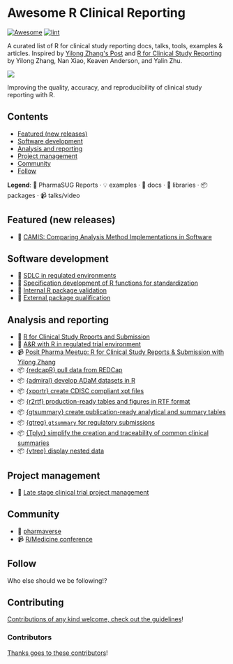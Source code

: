 
<!-- title -->
# Awesome R Clinical Reporting

<!--lint ignore no-dead-urls-->

[![Awesome](https://awesome.re/badge.svg)](https://awesome.re) [![lint](https://github.com/hidyverse/awesome-R-clinical-reporting/actions/workflows/lint.yaml/badge.svg)](https://github.com/hidyverse/awesome-R-clinical-reporting/actions/workflows/lint.yaml)

<!-- subtitle -->

A curated list of R for clinical study reporting docs, talks, tools, examples & articles. Inspired by [Yilong Zhang's Post](https://www.linkedin.com/posts/yilongzhang_creating-a-validated-environment-for-reproducibility-activity-7044529198165594112-DGf4/) and [R for Clinical Study Reporting](https://github.com/elong0527/r4csr/issues/101) by Yilong Zhang, Nan Xiao, Keaven Anderson, and Yalin Zhu.

<!-- image -->

<a href="https://github.com/sindresorhus/awesome/blob/main/awesome.md" target="_blank" rel="noopener noreferrer"> <img src="https://raw.githubusercontent.com/sindresorhus/awesome/78bde71c34e21954ae2a526fb5e9d3f9be2c0eec/media/logo.svg"/> </a>

<!-- description -->

Improving the quality, accuracy, and reproducibility of clinical study reporting with R.

<!-- TOC -->

## Contents

- [Featured (new releases)](#featured-new-releases)
- [Software development](#software-development)
- [Analysis and reporting](#analysis-and-reporting)
- [Project management](#project-management)
- [Community](#community)
- [Follow](#follow)


<!-- CONTENT -->

**Legend**: 📝 PharmaSUG Reports · 💡 examples · 📖 docs · 🔌 libraries · 📦 packages · 📹 talks/video

## Featured (new releases)

- 📖 [CAMIS: Comparing Analysis Method Implementations in Software](https://psiaims.github.io/CAMIS/)

## Software development

- 📝 [SDLC in regulated environments](https://www.lexjansen.com/phuse-us/2020/tt/TT12.pdf)
- 📝 [Specification development of R functions for standardization](https://www.pharmasug.org/proceedings/2021/SI/PharmaSUG-2021-SI-074.pdf)
- 📝 [Internal R package validation](https://www.pharmasug.org/proceedings/2021/SI/PharmaSUG-2021-SI-084.pdf)
- 📝 [External package qualification](https://www.pharmasug.org/proceedings/2022/SI/PharmaSUG-2022-SI-057.pdf)

## Analysis and reporting

- 📖 [R for Clinical Study Reports and Submission](https://r4csr.org/)
- 📝 [A&R with R in regulated trial environment](https://www.pharmasug.org/proceedings/2021/AD/PharmaSUG-2021-AD-079.pdf)
- 📹 [Posit Pharma Meetup: R for Clinical Study Reports & Submission with Yilong Zhang](<https://www.youtube.com/watch?v=RBVqKi3FV30>)
- 📦 [{redcapR} pull data from REDCap](https://ouhscbbmc.github.io/REDCapR/)
- 📦 [{admiral} develop ADaM datasets in R](https://pharmaverse.github.io/admiral/)
- 📦 [{xportr} create CDISC compliant xpt files](https://atorus-research.github.io/xportr/)
- 📦 [{r2rtf} production-ready tables and figures in RTF format](https://merck.github.io/r2rtf/)
- 📦 [{gtsummary} create publication-ready analytical and summary tables](https://www.danieldsjoberg.com/gtsummary/)
- 📦 [{gtreg} `gtsummary` for regulatory submissions](https://shannonpileggi.github.io/gtreg/)
- 📦 [{Tplyr} simplify the creation and traceability of common clinical summaries](https://atorus-research.github.io/Tplyr/)
- 📦 [{vtree} display nested data](https://nbarrowman.github.io/vtree.html)

## Project management

- 📝 [Late stage clinical trial project management](https://www.pharmasug.org/proceedings/2021/SI/PharmaSUG-2021-SI-083.pdf)

## Community

- 📖 [pharmaverse](https://pharmaverse.org/)
- 📹 [R/Medicine conference](https://events.linuxfoundation.org/r-medicine/)

<!-- END CONTENT -->

## Follow

<!-- list people worth following on social sites (Twitter, LinkedIn, GitHub, YouTube etc.) -->

Who else should we be following!?

## Contributing

[Contributions of any kind welcome, check out the guidelines](contributing.md)!

### Contributors

[Thanks goes to these contributors](https://github.com/hidyverse/awesome-R-clinical-reporting/graphs/contributors)!
